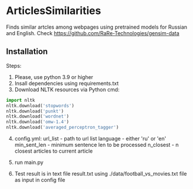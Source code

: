 # ArticlesSimilarities

Finds similar artcles among webpages using pretrained models for Russian and English. 
Check https://github.com/RaRe-Technologies/gensim-data

## Installation

Steps:

1. Please, use python 3.9 or higher
2. Insall dependencies using requirements.txt
3. Download NLTK resources via Python cmd:

```python
import nltk
nltk.download('stopwords')
nltk.download('punkt')
nltk.download('wordnet')
nltk.download('omw-1.4')
nltk.download('averaged_perceptron_tagger')
```

4. config.yml:
		url_list - path to url list
		language - either 'ru' or 'en'
		min_sent_len - minimum sentence len to be processed 
		n_closest - n closest articles to current article
		
5. run main.py

6. Test result is in text file result.txt using ./data/football_vs_movies.txt file as input in config file



